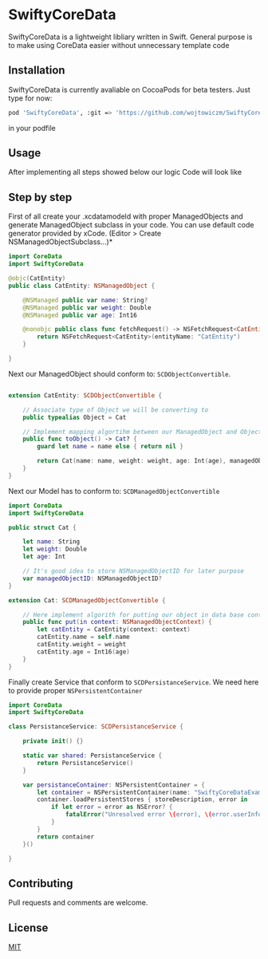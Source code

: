 # SwiftyCoreData

SwiftyCoreData is a lightweight libliary written in Swift. General purpose is to make using CoreData easier without unnecessary template code

## Installation

SwiftyCoreData is currently avaliable on CocoaPods for beta testers. Just type for now:

```bash
pod 'SwiftyCoreData', :git => 'https://github.com/wojtowiczm/SwiftyCoreData.git', :branch => 'develop'

```
in your podfile

## Usage
After implementing all steps showed below our logic Code will look like

## Step by step
First of all create your .xcdatamodeld with proper ManagedObjects and generate ManagedObject subclass in your code. You can use default code generator provided by xCode. (Editor > Create NSManagedObjectSubclass...)*

```swift
import CoreData
import SwiftyCoreData

@objc(CatEntity)
public class CatEntity: NSManagedObject {

    @NSManaged public var name: String?
    @NSManaged public var weight: Double
    @NSManaged public var age: Int16

    @nonobjc public class func fetchRequest() -> NSFetchRequest<CatEntity> {
        return NSFetchRequest<CatEntity>(entityName: "CatEntity")
    }

}
```
Next our ManagedObject should conform to: ```SCDObjectConvertible```.

```swift

extension CatEntity: SCDObjectConvertible {

    // Associate type of Object we will be converting to
    public typealias Object = Cat

    // Implement mapping algortihm between our ManagedObject and Object
    public func toObject() -> Cat? {
        guard let name = name else { return nil }

        return Cat(name: name, weight: weight, age: Int(age), managedObjectID: objectID)
    }
}
```
Next our Model has to conform to: ```SCDManagedObjectConvertible```

```swift
import CoreData
import SwiftyCoreData

public struct Cat {

    let name: String
    let weight: Double
    let age: Int

    // It's good idea to store NSManagedObjectID for later purpose
    var managedObjectID: NSManagedObjectID?
}

extension Cat: SCDManagedObjectConvertible {

    // Here implement algorith for putting our object in data base context
    public func put(in context: NSManagedObjectContext) {
        let catEntity = CatEntity(context: context)
        catEntity.name = self.name
        catEntity.weight = weight
        catEntity.age = Int16(age)
    }
}

```

Finally create Service that conform to ```SCDPersistanceService```. We need here to provide proper ```NSPersistentContainer```

```swift
import CoreData
import SwiftyCoreData

class PersistanceService: SCDPersistanceService {

    private init() {}

    static var shared: PersistanceService {
        return PersistanceService()
    }

    var persistanceContainer: NSPersistentContainer = {
        let container = NSPersistentContainer(name: "SwiftyCoreDataExample")
        container.loadPersistentStores { storeDescription, error in
            if let error = error as NSError? {
                fatalError("Unresolved error \(error), \(error.userInfo)")
            }
        }
        return container
    }()

}
```

## Contributing
Pull requests and comments are welcome.

## License
[MIT](https://choosealicense.com/licenses/mit/)
